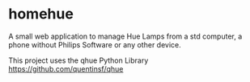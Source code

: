 # homehue
A small web application to manage Hue Lamps from a std computer, a phone without Philips Software or any other device.

This project uses the qhue Python Library https://github.com/quentinsf/qhue
